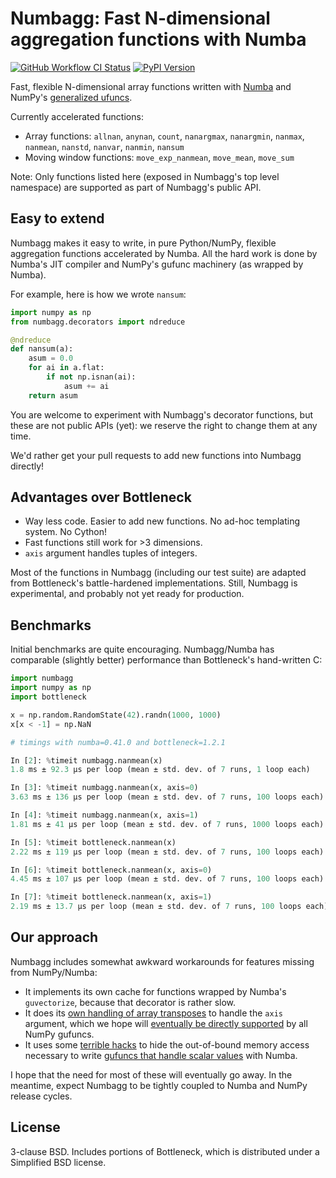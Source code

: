 # Numbagg: Fast N-dimensional aggregation functions with Numba

[![GitHub Workflow CI Status](https://img.shields.io/github/actions/workflow/status/numbagg/numbagg/test.yaml?branch=main&logo=github&style=for-the-badge)](https://github.com/numbagg/numbagg/actions/workflows/test.yaml)
[![PyPI Version](https://img.shields.io/pypi/v/numbagg?style=for-the-badge)](https://pypi.python.org/pypi/numbagg/)

Fast, flexible N-dimensional array functions written with
[Numba](https://github.com/numba/numba) and NumPy's [generalized
ufuncs](http://docs.scipy.org/doc/numpy/reference/c-api.generalized-ufuncs.html).

Currently accelerated functions:

- Array functions: `allnan`, `anynan`, `count`, `nanargmax`,
  `nanargmin`, `nanmax`, `nanmean`, `nanstd`, `nanvar`, `nanmin`,
  `nansum`
- Moving window functions: `move_exp_nanmean`, `move_mean`, `move_sum`

Note: Only functions listed here (exposed in Numbagg's top level namespace) are
supported as part of Numbagg's public API.

## Easy to extend

Numbagg makes it easy to write, in pure Python/NumPy, flexible aggregation
functions accelerated by Numba. All the hard work is done by Numba's JIT
compiler and NumPy's gufunc machinery (as wrapped by Numba).

For example, here is how we wrote `nansum`:

```python
import numpy as np
from numbagg.decorators import ndreduce

@ndreduce
def nansum(a):
    asum = 0.0
    for ai in a.flat:
        if not np.isnan(ai):
            asum += ai
    return asum
```

You are welcome to experiment with Numbagg's decorator functions, but these are
not public APIs (yet): we reserve the right to change them at any time.

We'd rather get your pull requests to add new functions into Numbagg directly!

## Advantages over Bottleneck

- Way less code. Easier to add new functions. No ad-hoc templating
  system. No Cython!
- Fast functions still work for >3 dimensions.
- `axis` argument handles tuples of integers.

Most of the functions in Numbagg (including our test suite) are adapted from
Bottleneck's battle-hardened implementations. Still, Numbagg is experimental,
and probably not yet ready for production.

## Benchmarks

Initial benchmarks are quite encouraging. Numbagg/Numba has comparable (slightly
better) performance than Bottleneck's hand-written C:

```python
import numbagg
import numpy as np
import bottleneck

x = np.random.RandomState(42).randn(1000, 1000)
x[x < -1] = np.NaN

# timings with numba=0.41.0 and bottleneck=1.2.1

In [2]: %timeit numbagg.nanmean(x)
1.8 ms ± 92.3 µs per loop (mean ± std. dev. of 7 runs, 1 loop each)

In [3]: %timeit numbagg.nanmean(x, axis=0)
3.63 ms ± 136 µs per loop (mean ± std. dev. of 7 runs, 100 loops each)

In [4]: %timeit numbagg.nanmean(x, axis=1)
1.81 ms ± 41 µs per loop (mean ± std. dev. of 7 runs, 1000 loops each)

In [5]: %timeit bottleneck.nanmean(x)
2.22 ms ± 119 µs per loop (mean ± std. dev. of 7 runs, 100 loops each)

In [6]: %timeit bottleneck.nanmean(x, axis=0)
4.45 ms ± 107 µs per loop (mean ± std. dev. of 7 runs, 100 loops each)

In [7]: %timeit bottleneck.nanmean(x, axis=1)
2.19 ms ± 13.7 µs per loop (mean ± std. dev. of 7 runs, 100 loops each)
```

## Our approach

Numbagg includes somewhat awkward workarounds for features missing from
NumPy/Numba:

- It implements its own cache for functions wrapped by Numba's
  `guvectorize`, because that decorator is rather slow.
- It does its [own handling of array
  transposes](https://github.com/numbagg/numbagg/blob/main/numbagg/decorators.py#L69)
  to handle the `axis` argument, which we hope will [eventually be
  directly supported](https://github.com/numpy/numpy/issues/5197) by
  all NumPy gufuncs.
- It uses some [terrible
  hacks](https://github.com/numbagg/numbagg/blob/main/numbagg/transform.py) to
  hide the out-of-bound memory access necessary to write [gufuncs that handle
  scalar
  values](https://github.com/numba/numba/blob/main/numba/tests/test_guvectorize_scalar.py)
  with Numba.

I hope that the need for most of these will eventually go away. In the meantime,
expect Numbagg to be tightly coupled to Numba and NumPy release cycles.

## License

3-clause BSD. Includes portions of Bottleneck, which is distributed under a
Simplified BSD license.
